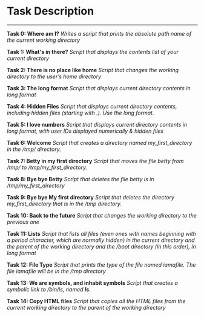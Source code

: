 # Task Description
---
__Task 0: Where am I?__
*Writes a script that prints the absolute path name of the current working directory*

__Task 1: What's in there?__
*Script that displays the contents list of your current directory*

__Task 2: There is no place like home__
*Script that changes the working directory to the user’s home directory*

__Task 3: The long format__
*Script that displays current directory contents in long format*

__Task 4: Hidden Files__
*Script that displays current directory contents, including hidden files (starting with .). Use the long format.*

__Task 5: I love numbers__
*Script that displays current directory contents in long format, with user IDs displayed numerically & hidden files*

__Task 6: Welcome__
*Script that creates a directory named my_first_directory in the /tmp/ directory.*

__Task 7: Betty in my first directory__
*Script that moves the file betty from /tmp/ to /tmp/my_first_directory.*

__Task 8: Bye bye Betty__
*Script that deletes the file betty is in /tmp/my_first_directory*

__Task 9: Bye bye My first directory__
*Script that deletes the directory my_first_directory that is in the /tmp directory.*

__Task 10: Back to the future__
*Script that changes the working directory to the previous one*

__Task 11: Lists__
*Script that lists all files (even ones with names beginning with a period character, which are normally hidden) in the
current directory and the parent of the working directory and the /boot directory (in this order), in long format*

__Task 12: File Type__
*Script that prints the type of the file named iamafile. The file iamafile will be in the /tmp directory*

__Task 13: We are symbols, and inhabit symbols__
*Script that creates a symbolic link to /bin/ls, named __ls__.*

__Task 14: Copy HTML files__
*Script that copies all the HTML files from the current working directory to the parent of the working directory*
